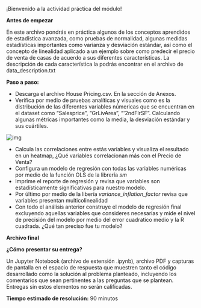 ¡Bienvenido a la actividad práctica del módulo! 

**Antes de empezar**

En este archivo pondrás en práctica algunos de los conceptos aprendidos de estadística avanzada, como pruebas de normalidad, algunas medidas estadísticas importantes como varianza y desviación estándar, así como el concepto de linealidad aplicado a un ejemplo sobre como predecir el precio de venta de casas de acuerdo a sus diferentes características. La descripción de cada característica la podrás encontrar en el archivo de data_description.txt

**Paso a paso:**

- Descarga el archivo House Pricing.csv. En la sección de Anexos.
- Verifica por medio de pruebas analíticas y visuales como es la distribución de las diferentes variables númericas que se encuentran en el dataset como “Salesprice”, “GrLivArea”, “'2ndFlrSF”. Calculando algunas métricas importantes como la media, la desviación estándar y sus cuártiles.

![img](https://static.lms.ebac.mx/content-files/03329cf7-ad71-4d68-b258-f443a233445a/original.png)

- Calcula las correlaciones entre estás variables y visualiza el resultado en un heatmap, ¿Qué variables correlacionan más con el Precio de Venta?
- Configura un modelo de regresión con todas las variables numéricas por medio de la función OLS de la librería *sm*
- Imprime el reporte de regresión y revisa que variables son estadísticamente significativas para nuestro modelo.
- Por último por medio de la libería *variance_inflation_factor* revisa que variables presentan multicolinealidad
- Con todo el análisis anterior construye el modelo de regresión final excluyendo aquellas variables que consideres necesarias y mide el nivel de precisión del modelo por medio del error cuadratico medio y la R cuadrada. ¿Qué tan preciso fue tu modelo?

**Archivo final**

**¿Cómo presentar su entrega?**

Un Jupyter Notebook (archivo de extensión .ipynb), archivo PDF y capturas de pantalla en el espacio de respuesta que muestren tanto el código desarrollado como la solución al problema planteado, incluyendo los comentarios que sean pertinentes a las preguntas que se plantean. Entregas sin estos elementos no serán calificadas.

**Tiempo estimado de resolución:** 90 minutos
